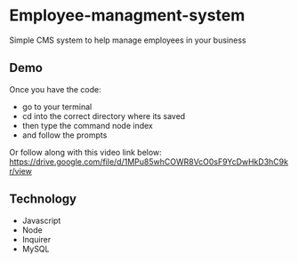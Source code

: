 # Employee-managment-system

Simple CMS system to help manage employees in your business

## Demo

Once you have the code:

- go to your terminal 
- cd into the correct directory where its saved
- then type the command node index
- and follow the prompts

Or follow along with this video link below:
  https://drive.google.com/file/d/1MPu85whCOWR8VcO0sF9YcDwHkD3hC9kr/view

 ## Technology 

 - Javascript
 - Node
 - Inquirer
 - MySQL

